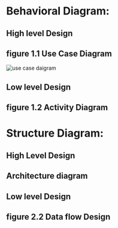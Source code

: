 # Behavioral Diagram:

## High level Design
## figure 1.1 Use Case Diagram
![use case daigram](https://user-images.githubusercontent.com/98826329/152681603-1a2a0266-21d8-4483-b4f9-51189262cfa1.png)

## Low level Design
## figure 1.2 Activity Diagram


# Structure Diagram:

## High Level Design
## Architecture diagram

## Low level Design
## figure 2.2 Data flow Design

